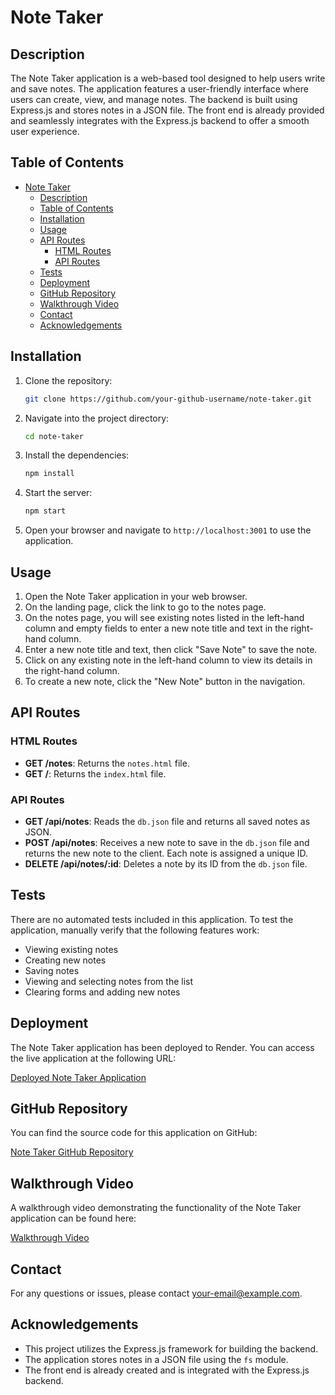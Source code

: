 # Note Taker

## Description
The Note Taker application is a web-based tool designed to help users write and save notes. The application features a user-friendly interface where users can create, view, and manage notes. The backend is built using Express.js and stores notes in a JSON file. The front end is already provided and seamlessly integrates with the Express.js backend to offer a smooth user experience.

## Table of Contents
- [Note Taker](#note-taker)
  - [Description](#description)
  - [Table of Contents](#table-of-contents)
  - [Installation](#installation)
  - [Usage](#usage)
  - [API Routes](#api-routes)
    - [HTML Routes](#html-routes)
    - [API Routes](#api-routes-1)
  - [Tests](#tests)
  - [Deployment](#deployment)
  - [GitHub Repository](#github-repository)
  - [Walkthrough Video](#walkthrough-video)
  - [Contact](#contact)
  - [Acknowledgements](#acknowledgements)

## Installation
1. Clone the repository:
    ```bash
    git clone https://github.com/your-github-username/note-taker.git
    ```
2. Navigate into the project directory:
    ```bash
    cd note-taker
    ```
3. Install the dependencies:
    ```bash
    npm install
    ```
4. Start the server:
    ```bash
    npm start
    ```
5. Open your browser and navigate to `http://localhost:3001` to use the application.

## Usage
1. Open the Note Taker application in your web browser.
2. On the landing page, click the link to go to the notes page.
3. On the notes page, you will see existing notes listed in the left-hand column and empty fields to enter a new note title and text in the right-hand column.
4. Enter a new note title and text, then click "Save Note" to save the note.
5. Click on any existing note in the left-hand column to view its details in the right-hand column.
6. To create a new note, click the "New Note" button in the navigation.

## API Routes

### HTML Routes
- **GET /notes**: Returns the `notes.html` file.
- **GET /**: Returns the `index.html` file.

### API Routes
- **GET /api/notes**: Reads the `db.json` file and returns all saved notes as JSON.
- **POST /api/notes**: Receives a new note to save in the `db.json` file and returns the new note to the client. Each note is assigned a unique ID.
- **DELETE /api/notes/:id**: Deletes a note by its ID from the `db.json` file.

## Tests
There are no automated tests included in this application. To test the application, manually verify that the following features work:
- Viewing existing notes
- Creating new notes
- Saving notes
- Viewing and selecting notes from the list
- Clearing forms and adding new notes

## Deployment
The Note Taker application has been deployed to Render. You can access the live application at the following URL:

[Deployed Note Taker Application](https://your-render-url.com)

## GitHub Repository
You can find the source code for this application on GitHub:

[Note Taker GitHub Repository](https://github.com/your-github-username/note-taker)

## Walkthrough Video
A walkthrough video demonstrating the functionality of the Note Taker application can be found here:

[Walkthrough Video](https://your-video-url.com)

## Contact
For any questions or issues, please contact [your-email@example.com](mailto:your-email@example.com).

## Acknowledgements
- This project utilizes the Express.js framework for building the backend.
- The application stores notes in a JSON file using the `fs` module.
- The front end is already created and is integrated with the Express.js backend.

